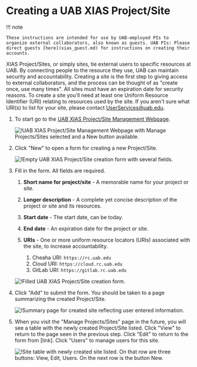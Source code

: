 # Creating a UAB XIAS Project/Site

<!-- markdownlint-disable MD046 -->
!!! note

    These instructions are intended for use by UAB-employed PIs to organize external collaborators, also known as guests. UAB PIs: Please direct guests [here](xias_guest.md) for instructions on creating their accounts.
<!-- markdownlint-enable MD046 -->

XIAS Project/Sites, or simply sites, tie external users to specific resources at UAB. By connecting people to the resource they use, UAB can maintain security and accountability. Creating a site is the first step to giving access to external collaborators, and the process can be thought of as "create once, use many times". All sites must have an expiration date for security reasons. To create a site you'll need at least one Uniform Resource Identifier (URI) relating to resources used by the site. If you aren't sure what URI(s) to list for your site, please contact <UserServices@uab.edu>.

1. To start go to the [UAB XIAS Project/Site Management Webpage](https://idm.uab.edu/cgi-cas/xrmi/sites).

    ![!UAB XIAS Project/Site Management Webpage with Manage Projects/Sites selected and a New button available.](./images/xias_sites_add_000.png)

2. Click "New" to open a form for creating a new Project/Site.

    ![!Empty UAB XIAS Project/Site creation form with several fields.](./images/xias_sites_add_001.png)

3. Fill in the form. All fields are required.

    1. **Short name for project/site** - A memorable name for your project or site.
    2. **Longer description** - A complete yet concise description of the project or site and its resources.
    3. **Start date** - The start date, can be today.
    4. **End date** - An expiration date for the project or site.
    5. **URIs** - One or more uniform resource locators (URIs) associated with the site, to increase accountability.

        1. Cheaha URI: `https://rc.uab.edu`
        2. Cloud URI: `https://cloud.rc.uab.edu`
        3. GitLab URI: `https://gitlab.rc.uab.edu`

    ![!Filled UAB XIAS Project/Site creation form.](./images/xias_sites_add_002.png)

4. Click "Add" to submit the form. You should be taken to a page summarizing the created Project/Site.

    ![!Summary page for created site reflecting user entered information.](./images/xias_sites_add_003.png)

5. When you visit the "Manage Projects/Sites" page in the future, you will see a table with the newly created Project/Site listed. Click "View" to return to the page seen in the previous step. Click "Edit" to return to the form from \[link\]. Click "Users" to manage users for this site.

    ![!Site table with newly created site listed. On that row are three buttons: View, Edit, Users. On the next row is the button New.](./images/xias_sites_add_004.png)
